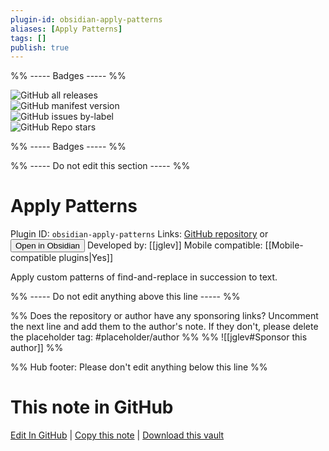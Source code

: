 ```yaml
---
plugin-id: obsidian-apply-patterns
aliases: [Apply Patterns]
tags: []
publish: true
---
```


%% ----- Badges ----- %%

![GitHub all releases](https://img.shields.io/github/downloads/jglev/obsidian-apply-patterns-plugin/total?color=573E7A&logo=github&style=for-the-badge)  
![GitHub manifest version](https://img.shields.io/github/manifest-json/v/jglev/obsidian-apply-patterns-plugin?color=573E7A&logo=github&style=for-the-badge)  
![GitHub issues by-label](https://img.shields.io/github/issues/jglev/obsidian-apply-patterns-plugin/help%20wanted?color=573E7A&logo=github&style=for-the-badge)  
![GitHub Repo stars](https://img.shields.io/github/stars/jglev/obsidian-apply-patterns-plugin?color=573E7A&logo=github&style=for-the-badge)

%% ----- Badges ----- %%

%% ----- Do not edit this section ----- %%

# Apply Patterns

Plugin ID: `obsidian-apply-patterns`
Links: [GitHub repository](https://github.com/jglev/obsidian-apply-patterns-plugin) or [<button id=HH>Open in Obsidian</button>](obsidian://show-plugin?id=obsidian-apply-patterns)
Developed by: [[jglev]]
Mobile compatible: [[Mobile-compatible plugins|Yes]]

Apply custom patterns of find-and-replace in succession to text.

%% ----- Do not edit anything above this line ----- %%

%% Does the repository or author have any sponsoring links? Uncomment the next line and add them to the author's note. If they don't, please delete the placeholder tag: #placeholder/author %%
%% ![[jglev#Sponsor this author]] %%

%% Hub footer: Please don't edit anything below this line %%

# This note in GitHub

<span class="git-footer">[Edit In GitHub](https://github.dev/obsidian-community/obsidian-hub/blob/main/02%20-%20Community%20Expansions/02.05%20All%20Community%20Expansions/Plugins/obsidian-apply-patterns.md "git-hub-edit-note") | [Copy this note](https://raw.githubusercontent.com/obsidian-community/obsidian-hub/main/02%20-%20Community%20Expansions/02.05%20All%20Community%20Expansions/Plugins/obsidian-apply-patterns.md "git-hub-copy-note") | [Download this vault](https://github.com/obsidian-community/obsidian-hub/archive/refs/heads/main.zip "git-hub-download-vault") </span>
